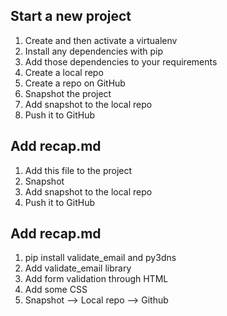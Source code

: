 ## Start a new project

1. Create and then activate a virtualenv
2. Install any dependencies with pip
3. Add those dependencies to your requirements
4. Create a local repo
5. Create a repo on GitHub
6. Snapshot the project
7. Add snapshot to the local repo
8. Push it to GitHub

## Add recap.md

1. Add this file to the project
2. Snapshot
3. Add snapshot to the local repo
4. Push it to GitHub

## Add recap.md

1. pip install validate_email and py3dns
2. Add validate_email library
3. Add form validation through HTML
4. Add some CSS
5. Snapshot --> Local repo --> Github